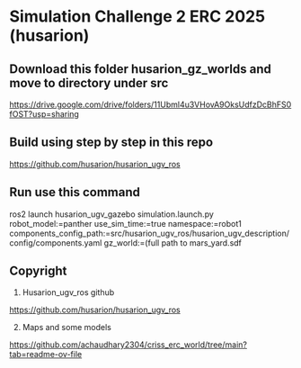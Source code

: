 # Simulation Challenge 2 ERC 2025 (husarion)

</div>

## Download this folder husarion_gz_worlds and move to directory under src

https://drive.google.com/drive/folders/11Ubml4u3VHovA9OksUdfzDcBhFS0fOST?usp=sharing

## Build using step by step in this repo

https://github.com/husarion/husarion_ugv_ros

## Run use this command

ros2 launch husarion_ugv_gazebo simulation.launch.py   robot_model:=panther   use_sim_time:=true   namespace:=robot1   components_config_path:=src/husarion_ugv_ros/husarion_ugv_description/config/components.yaml   gz_world:=(full path to mars_yard.sdf

## Copyright
1. Husarion_ugv_ros github

https://github.com/husarion/husarion_ugv_ros

2. Maps and some models

https://github.com/achaudhary2304/criss_erc_world/tree/main?tab=readme-ov-file
